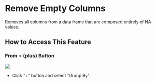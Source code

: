 # Remove Empty Columns
Removes all columns from a data frame that are composed entirely of NA values.

## How to Access This Feature

### From + (plus) Button
![](images/command-remove-empty-cols.png)
* Click "+" button and select "Group By".
